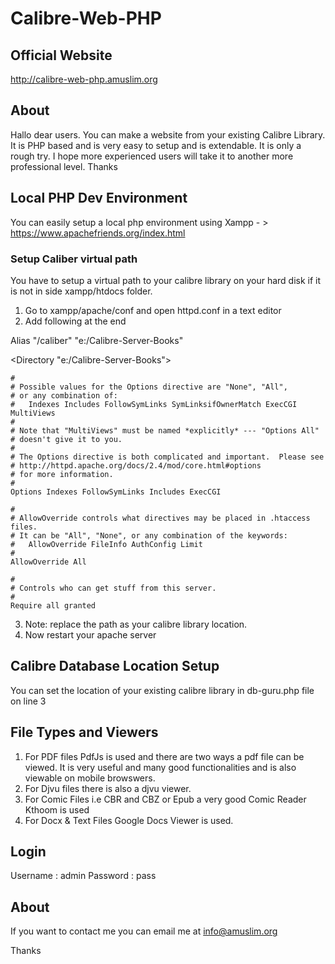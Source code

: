 # Calibre-Web-PHP
## Official Website
http://calibre-web-php.amuslim.org

## About
Hallo dear users. You can make a website from your existing Calibre Library. It is PHP based and is very easy to setup and is extendable. It is only a rough try. I hope more experienced users will take it to another more professional level. Thanks

## Local PHP Dev Environment
You can easily setup a local php environment using Xampp - > https://www.apachefriends.org/index.html 

### Setup Caliber virtual path

You have to setup a virtual path to your calibre library on your hard disk if it is not in side xampp/htdocs folder.
1. Go to xampp/apache/conf and open httpd.conf in a text editor
2. Add following at the end 

Alias "/caliber" "e:/Calibre-Server-Books"

<Directory "e:/Calibre-Server-Books">

    #
    # Possible values for the Options directive are "None", "All",
    # or any combination of:
    #   Indexes Includes FollowSymLinks SymLinksifOwnerMatch ExecCGI MultiViews
    #
    # Note that "MultiViews" must be named *explicitly* --- "Options All"
    # doesn't give it to you.
    #
    # The Options directive is both complicated and important.  Please see
    # http://httpd.apache.org/docs/2.4/mod/core.html#options
    # for more information.
    #
    Options Indexes FollowSymLinks Includes ExecCGI

    #
    # AllowOverride controls what directives may be placed in .htaccess files.
    # It can be "All", "None", or any combination of the keywords:
    #   AllowOverride FileInfo AuthConfig Limit
    #
    AllowOverride All

    #
    # Controls who can get stuff from this server.
    #
    Require all granted
    
</Directory>

3. Note: replace the path as your calibre library location.
4. Now restart your apache server

## Calibre Database Location Setup
You can set the location of your existing calibre library in db-guru.php file on line 3

## File Types and Viewers
1. For PDF files PdfJs is used and there are two ways a pdf file can be viewed. It is very useful and many good functionalities and is also viewable on mobile browswers. 
2. For Djvu files there is also a djvu viewer.
3. For Comic Files i.e CBR and CBZ or Epub a very good Comic Reader Kthoom is used
4. For Docx & Text Files Google Docs Viewer is used. 

## Login
Username : admin
Password : pass

## About

If you want to contact me you can email me at info@amuslim.org

Thanks

